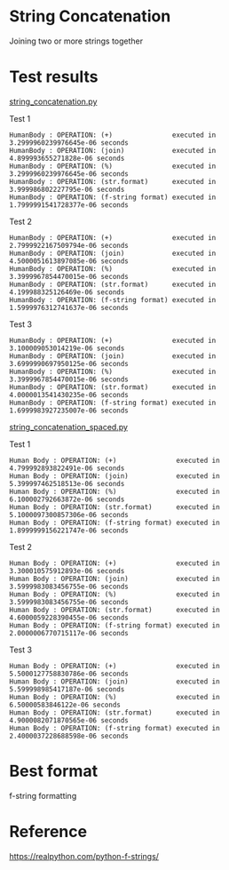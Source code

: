 # String Concatenation

Joining two or more strings together

# Test results

[string_concatenation.py](https://github.com/olutosinbanjo/python_lessons/blob/3cb4de39c42063a2f30853c6166892fc0dfd9102/STRINGS/CONCATENATION/string_concatenation.py)

Test 1
```
HumanBody : OPERATION: (+)               executed in 3.2999960239976645e-06 seconds
HumanBody : OPERATION: (join)            executed in 4.899993655271828e-06 seconds
HumanBody : OPERATION: (%)               executed in 3.2999960239976645e-06 seconds
HumanBody : OPERATION: (str.format)      executed in 3.999986802227795e-06 seconds
HumanBody : OPERATION: (f-string format) executed in 1.7999991541728377e-06 seconds
```

Test 2
```
HumanBody : OPERATION: (+)               executed in 2.7999922167509794e-06 seconds
HumanBody : OPERATION: (join)            executed in 4.5000051613897085e-06 seconds
HumanBody : OPERATION: (%)               executed in 3.3999967854470015e-06 seconds
HumanBody : OPERATION: (str.format)      executed in 4.199988325126469e-06 seconds
HumanBody : OPERATION: (f-string format) executed in 1.5999976312741637e-06 seconds
```

Test 3
```
HumanBody : OPERATION: (+)               executed in 3.100009053014219e-06 seconds
HumanBody : OPERATION: (join)            executed in 3.6999990697950125e-06 seconds
HumanBody : OPERATION: (%)               executed in 3.3999967854470015e-06 seconds
HumanBody : OPERATION: (str.format)      executed in 4.0000013541430235e-06 seconds
HumanBody : OPERATION: (f-string format) executed in 1.6999983927235007e-06 seconds
```

[string_concatenation_spaced.py](https://github.com/olutosinbanjo/python_lessons/blob/0527cf131606948de8c54296fffa24d01c748064/STRINGS/CONCATENATION/string_concatenation_spaced.py)

Test 1
```
Human Body : OPERATION: (+)               executed in 4.799992893822491e-06 seconds
Human Body : OPERATION: (join)            executed in 5.399997462518513e-06 seconds
Human Body : OPERATION: (%)               executed in 6.100002792663872e-06 seconds
Human Body : OPERATION: (str.format)      executed in 5.1000097300857306e-06 seconds
Human Body : OPERATION: (f-string format) executed in 1.8999999156221747e-06 seconds
```

Test 2
```
Human Body : OPERATION: (+)               executed in 3.300010575912893e-06 seconds
Human Body : OPERATION: (join)            executed in 3.5999983083456755e-06 seconds
Human Body : OPERATION: (%)               executed in 3.5999983083456755e-06 seconds
Human Body : OPERATION: (str.format)      executed in 4.6000059228390455e-06 seconds
Human Body : OPERATION: (f-string format) executed in 2.0000006770715117e-06 seconds
```

Test 3
```
Human Body : OPERATION: (+)               executed in 5.5000127758830786e-06 seconds
Human Body : OPERATION: (join)            executed in 5.599998985417187e-06 seconds
Human Body : OPERATION: (%)               executed in 6.50000583846122e-06 seconds
Human Body : OPERATION: (str.format)      executed in 4.9000082071870565e-06 seconds
Human Body : OPERATION: (f-string format) executed in 2.4000037228688598e-06 seconds
```
# Best format

f-string formatting

# Reference

https://realpython.com/python-f-strings/


